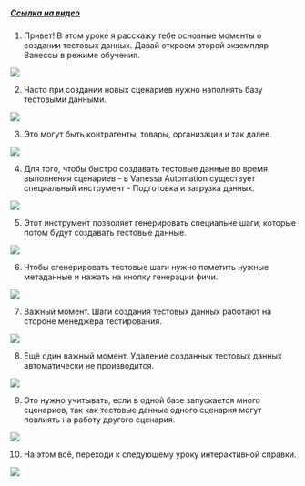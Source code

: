﻿##### [Ссылка на видео](https://youtu.be/tilMo1pPHdU)

001. Привет! В этом уроке я расскажу тебе основные моменты о создании тестовых данных. Давай откроем второй экземпляр Ванессы в режиме обучения.

![](https://vanessa-files.do.bit-erp.ru/Doc/1.2.041.1/MD/Глава07/images/000_СозданиеТестовыхДанныхОбзор.png)

002. Часто при создании новых сценариев нужно наполнять базу тестовыми данными.

![](https://vanessa-files.do.bit-erp.ru/Doc/1.2.041.1/MD/Глава07/images/001_СозданиеТестовыхДанныхОбзор.png)

003. Это могут быть контрагенты, товары, организации и так далее.

![](https://vanessa-files.do.bit-erp.ru/Doc/1.2.041.1/MD/Глава07/images/002_СозданиеТестовыхДанныхОбзор.png)

004. Для того, чтобы быстро создавать тестовые данные во время выполнения сценариев - в Vanessa Automation существует специальный инструмент - Подготовка и загрузка данных.

![](https://vanessa-files.do.bit-erp.ru/Doc/1.2.041.1/MD/Глава07/images/008_СозданиеТестовыхДанныхОбзор.png)

005. Этот инструмент позволяет генерировать специальне шаги, которые потом будут создавать тестовые данные.

![](https://vanessa-files.do.bit-erp.ru/Doc/1.2.041.1/MD/Глава07/images/013_СозданиеТестовыхДанныхОбзор.png)

006. Чтобы сгенерировать тестовые шаги нужно пометить нужные метаданные и нажать на кнопку генерации фичи.

![](https://vanessa-files.do.bit-erp.ru/Doc/1.2.041.1/MD/Глава07/images/014_СозданиеТестовыхДанныхОбзор.png)

007. Важный момент. Шаги создания тестовых данных работают на стороне менеджера тестирования.

![](https://vanessa-files.do.bit-erp.ru/Doc/1.2.041.1/MD/Глава07/images/015_СозданиеТестовыхДанныхОбзор.png)

008. Ещё один важный момент. Удаление созданных тестовых данных автоматически не производится.

![](https://vanessa-files.do.bit-erp.ru/Doc/1.2.041.1/MD/Глава07/images/016_СозданиеТестовыхДанныхОбзор.png)

009. Это нужно учитывать, если в одной базе запускается много сценариев, так как тестовые данные одного сценария могут повлиять на работу другого сценария.

![](https://vanessa-files.do.bit-erp.ru/Doc/1.2.041.1/MD/Глава07/images/017_СозданиеТестовыхДанныхОбзор.png)

010. На этом всё, переходи к следующему уроку интерактивной справки.

![](https://vanessa-files.do.bit-erp.ru/Doc/1.2.041.1/MD/Глава07/images/018_СозданиеТестовыхДанныхОбзор.png)
